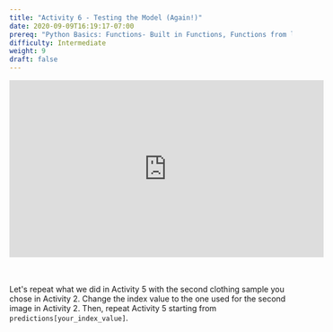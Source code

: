 ```yaml
---
title: "Activity 6 - Testing the Model (Again!)"
date: 2020-09-09T16:19:17-07:00
prereq: "Python Basics: Functions- Built in Functions, Functions from libraries; Data Types- Strings, Numbers, Reading from Console; Data Structures- Lists"
difficulty: Intermediate
weight: 9
draft: false
---
```


<iframe width="560" height="315" src="https://www.youtube.com/embed/ElewU8oG-nA" frameborder="0" allow="accelerometer; autoplay; encrypted-media; gyroscope; picture-in-picture" allowfullscreen></iframe>
<br />
<br />
<br />

Let's repeat what we did in Activity 5 with the second clothing sample you chose in Activity 2. Change the index value to the one used for the second image in Activity 2. Then, repeat Activity 5 starting from `predictions[your_index_value]`.  

